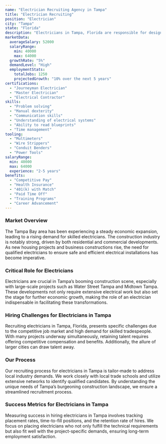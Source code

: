 ```yaml
---
name: "Electrician Recruiting Agency in Tampa"
title: "Electrician Recruiting"
position: "Electrician"
city: "Tampa"
state: "Florida"
description: "Electricians in Tampa, Florida are responsible for designing, installing, maintaining and troubleshooting electrical wiring systems."
marketData:
  averageSalary: 52000
  salaryRange:
    min: 40000
    max: 64000
  growthRate: "5%"
  demandLevel: "High"
  employmentStats:
    totalJobs: 1250
    projectedGrowth: "10% over the next 5 years"
certifications:
  - "Journeyman Electrician"
  - "Master Electrician"
  - "Electrical Contractor"
skills:
  - "Problem solving"
  - "Manual dexterity"
  - "Communication skills"
  - "Understanding of electrical systems"
  - "Ability to read blueprints"
  - "Time management"
tooling:
  - "Multimeters"
  - "Wire Strippers"
  - "Conduit Benders"
  - "Power Tools"
salaryRange:
  min: 40000
  max: 64000
  experience: "2-5 years"
benefits:
  - "Competitive Pay"
  - "Health Insurance"
  - "401(k) with Match"
  - "Paid Time Off"
  - "Training Programs"
  - "Career Advancement"
---
```


### Market Overview
The Tampa Bay area has been experiencing a steady economic expansion, leading to a rising demand for skilled electricians. The construction industry is notably strong, driven by both residential and commercial developments. As new housing projects and business constructions rise, the need for qualified electricians to ensure safe and efficient electrical installations has become imperative.

### Critical Role for Electricians
Electricians are crucial in Tampa’s booming construction scene, especially with large-scale projects such as Water Street Tampa and Midtown Tampa. These developments not only require extensive electrical work but also set the stage for further economic growth, making the role of an electrician indispensable in facilitating these transformations.

### Hiring Challenges for Electricians in Tampa
Recruiting electricians in Tampa, Florida, presents specific challenges due to the competitive job market and high demand for skilled tradespeople. With many projects underway simultaneously, retaining talent requires offering competitive compensation and benefits. Additionally, the allure of larger cities can draw talent away.

### Our Process
Our recruiting process for electricians in Tampa is tailor-made to address local industry demands. We work closely with local trade schools and utilize extensive networks to identify qualified candidates. By understanding the unique needs of Tampa’s burgeoning construction landscape, we ensure a streamlined recruitment process.

### Success Metrics for Electricians in Tampa
Measuring success in hiring electricians in Tampa involves tracking placement rates, time-to-fill positions, and the retention rate of hires. We focus on placing electricians who not only fulfill the technical requirements but also fit well with the project-specific demands, ensuring long-term employment satisfaction.
